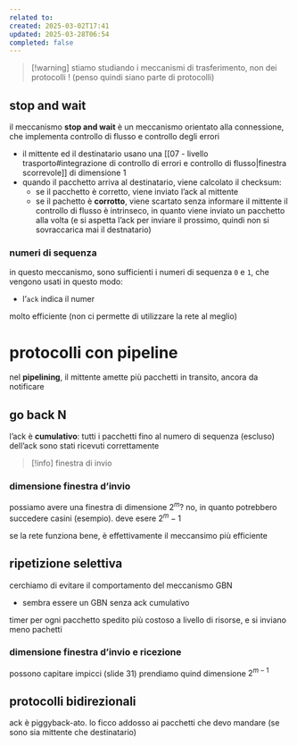 ```yaml
---
related to: 
created: 2025-03-02T17:41
updated: 2025-03-28T06:54
completed: false
---
```

>[!warning] stiamo studiando i meccanismi di trasferimento, non dei protocolli ! (penso quindi siano parte di protocolli)
## stop and wait
il meccanismo **stop and wait** è un meccanismo orientato alla connessione, che implementa controllo di flusso e controllo degli errori
- il mittente ed il destinatario usano una [[07 - livello trasporto#integrazione di controllo di errori e controllo di flusso|finestra scorrevole]] di dimensione 1
- quando il pacchetto arriva al destinatario, viene calcolato il checksum:
	- se il pacchetto è corretto, viene inviato l’ack al mittente
	- se il pachetto è **corrotto**, viene scartato senza informare il mittente
il controllo di flusso è intrinseco, in quanto viene inviato un pacchetto alla volta (e si aspetta l’ack per inviare il prossimo, quindi non si sovraccarica mai il destnatario)
### numeri di sequenza
in questo meccanismo, sono sufficienti i numeri di sequenza `0` e `1`, che vengono usati in questo modo:
- l’`ack` indica il numer


molto efficiente (non ci permette di utilizzare la rete al meglio)
# protocolli con pipeline
nel **pipelining**, il mittente amette più pacchetti in transito, ancora da notificare

## go back N
l’ack è **cumulativo**: tutti i pacchetti fino al numero di sequenza (escluso) dell’ack sono stati ricevuti correttamente
>[!info] finestra di invio
### dimensione finestra d’invio
possiamo avere una finestra di dimensione $2^m$? no, in quanto potrebbero succedere casini (esempio). deve esere $2^m-1$


se la rete funziona bene, è effettivamente il meccansimo più efficiente
## ripetizione selettiva
cerchiamo di evitare il comportamento del meccanismo GBN
- sembra essere un GBN senza ack cumulativo

timer per ogni pacchetto spedito
più costoso a livello di risorse, e si inviano meno pachetti
### dimensione finestra d’invio e ricezione
possono capitare impicci (slide 31)
prendiamo quind dimensione $2^{m-1}$
## protocolli bidirezionali
ack è piggyback-ato. lo ficco addosso ai pacchetti che devo mandare (se sono sia mittente che destinatario)